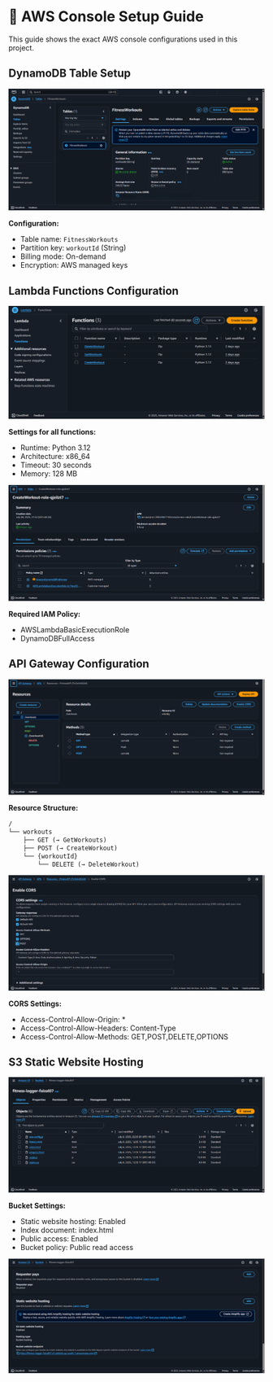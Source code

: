 # 🔧 AWS Console Setup Guide

This guide shows the exact AWS console configurations used in this project.

## DynamoDB Table Setup
![DynamoDB Configuration](../screenshots/aws-console/dynamodb-table.png)

**Configuration:**
- Table name: `FitnessWorkouts`
- Partition key: `workoutId` (String)
- Billing mode: On-demand
- Encryption: AWS managed keys

## Lambda Functions Configuration
![Lambda Functions](../screenshots/aws-console/lambda-functions-list.png)

**Settings for all functions:**
- Runtime: Python 3.12
- Architecture: x86_64
- Timeout: 30 seconds
- Memory: 128 MB

![Lambda Permissions](../screenshots/aws-console/lambda-permissions.png)

**Required IAM Policy:**
- AWSLambdaBasicExecutionRole
- DynamoDBFullAccess

## API Gateway Configuration
![API Gateway Structure](../screenshots/aws-console/api-gateway-overview.png)

**Resource Structure:**
```
/
└── workouts
    ├── GET (→ GetWorkouts)
    ├── POST (→ CreateWorkout)
    └── {workoutId}
        └── DELETE (→ DeleteWorkout)
```

![CORS Configuration](../screenshots/aws-console/api-gateway-cors.png)

**CORS Settings:**
- Access-Control-Allow-Origin: *
- Access-Control-Allow-Headers: Content-Type
- Access-Control-Allow-Methods: GET,POST,DELETE,OPTIONS

## S3 Static Website Hosting
![S3 Configuration](../screenshots/aws-console/s3-bucket-overview.png)

**Bucket Settings:**
- Static website hosting: Enabled
- Index document: index.html
- Public access: Enabled
- Bucket policy: Public read access

![Website Hosting](../screenshots/aws-console/s3-website-hosting.png)
